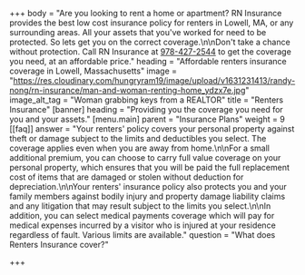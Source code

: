 +++
body = "Are you looking to rent a home or apartment? RN Insurance provides the best low cost insurance policy for renters in Lowell, MA, or any surrounding areas. All your assets that you've worked for need to be protected. So lets get you on the correct coverage.\n\nDon't take a chance without protection. Call RN Insurance at [978-427-2544](tel:978-427-2544) to get the coverage you need, at an affordable price."
heading = "Affordable renters insurance coverage in Lowell, Massachusetts"
image = "https://res.cloudinary.com/hungryram19/image/upload/v1631231413/randy-nong/rn-insurance/man-and-woman-renting-home_ydzx7e.jpg"
image_alt_tag = "Woman grabbing keys from a REALTOR"
title = "Renters Insurance"
[banner]
heading = "Providing you the coverage you need for you and your assets."
[menu.main]
parent = "Insurance Plans"
weight = 9
[[faq]]
answer = "Your renters' policy covers your personal property against theft or damage subject to the limits and deductibles you select. The coverage applies even when you are away from home.\n\nFor a small additional premium, you can choose to carry full value coverage on your personal property, which ensures that you will be paid the full replacement cost of items that are damaged or stolen without deduction for depreciation.\n\nYour renters' insurance policy also protects you and your family members against bodily injury and property damage liability claims and any litigation that may result subject to the limits you select.\n\nIn addition, you can select medical payments coverage which will pay for medical expenses incurred by a visitor who is injured at your residence regardless of fault. Various limits are available."
question = "What does Renters Insurance cover?"

+++
